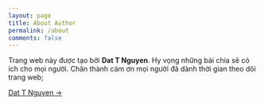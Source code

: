 ```yaml
---
layout: page
title: About Author
permalink: /about
comments: false
---
```


Trang web này được tạo bởi **Dat T Nguyen**. Hy vọng những bài chia sẽ có ích cho mọi người. Chân thành cám ơn mọi người đã dành thời gian theo dõi trang web; 

<a target="_blank" href="https://dattn.com" class="btn btn-dark"> Dat T Nguyen &rarr;</a>

